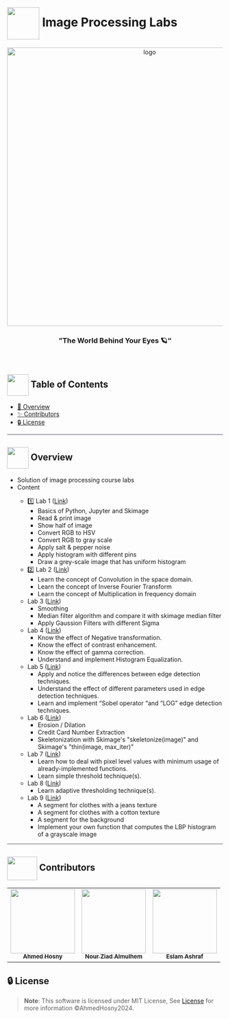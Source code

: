 <div align= >
   

# <img align=center width=75px height=75px src="https://media3.giphy.com/media/321AaGDATXT8dq4MDC/giphy.gif?cid=ecf05e47n0l7s1rnvepwnncprqabq9gvk4tf2tm0p59vgouc&rid=giphy.gif&ct=s"> Image Processing Labs


</div>
<div align="center">
   <img align="center"  width="650px" src="https://cdn.dribbble.com/users/798777/screenshots/3928976/dribbble_nyt.gif" alt="logo">


### ”The World Behind Your Eyes 🪐“
   
</div>
 
<p align="center"> 
    <br> 
</p>

## <img align= center width=50px height=50px src="https://thumbs.gfycat.com/HeftyDescriptiveChimneyswift-size_restricted.gif"> Table of Contents

- <a href ="#about"> 📙 Overview</a>
- <a href ="#contributors"> ✨ Contributors</a>
- <a href ="#license"> 🔒 License</a>
<hr style="background-color: #4b4c60"></hr>

## <img align="center"  height =50px src="https://user-images.githubusercontent.com/71986226/154076110-1233d7a8-92c2-4d79-82c1-30e278aa518a.gif"> Overview <a id = "about"></a>

<ul>
<li>
Solution of image processing course labs 
</li>
<li> Content</li>
<ul>
<li>
1️⃣ Lab 1 (<a href="https://github.com/AhmedHosny2024/Image-Processing-Labs/tree/main/Lab%201">Link</a>)
<ul>
<li>Basics of Python, Jupyter and Skimage</li>
<li>Read & print image</li>
<li>Show half of image</li>
<li>Convert RGB to HSV</li>
<li>Convert RGB to gray scale</li>
<li>Apply salt & pepper noise </li>
<li>Apply histogram with different pins </li>
<li>Draw a grey-scale image that has uniform histogram</li>
</ul>
</li>
<li>
2️⃣ Lab 2  (<a href="https://github.com/AhmedHosny2024/Image-Processing-Labs/tree/main/Lab%202">Link</a>)
<ul>
<li>Learn the concept of Convolution in the space domain.</li>
<li>Learn the concept of Inverse Fourier Transform</li>
<li>Learn the concept of Multiplication in frequency domain</li>
</ul>
</li>
<li>
Lab 3 (<a href="https://github.com/AhmedHosny2024/Image-Processing-Labs/tree/main/Lab%203">Link</a>)
<ul>
<li>Smoothing</li>
<li>Median filter algorithm and compare it with skimage median filter</li>
<li>Apply Gaussion Filters with different Sigma</li>
</ul>
</li>
</li>
<li>
Lab 4 (<a href="https://github.com/AhmedHosny2024/Image-Processing-Labs/tree/main/Lab%204">Link</a>)
<ul>
<li>Know the effect of Negative transformation.</li>
<li>Know the effect of contrast enhancement.</li>
<li>Know the effect of gamma correction.</li>
<li>Understand and implement Histogram Equalization.</li>
</ul>
</li>
<li>
Lab 5 (<a href="https://github.com/AhmedHosny2024/Image-Processing-Labs/tree/main/Lab%205">Link</a>)
<ul>
<li>Apply and notice the differences between edge detection techniques.</li>
<li>Understand the effect of different parameters used in edge detection
techniques.</li>
<li>Learn and implement “Sobel operator “and “LOG” edge detection
techniques.</li>
</ul>
</li>
<li>
Lab 6  (<a href="https://github.com/AhmedHosny2024/Image-Processing-Labs/tree/main/Lab%206">Link</a>)
<ul>
<li> Erosion / Dilation</li>
<li> Credit Card Number Extraction</li>
<li>Skeletonization with Skimage's "skeletonize(image)"  and Skimage's "thin(image, max_iter)"</li>
</ul>
</li>
<li>
Lab 7  (<a href="https://github.com/AhmedHosny2024/Image-Processing-Labs/tree/main/Lab%207">Link</a>)
<ul>
<li> Learn how to deal with pixel level values with minimum usage of already-implemented functions.</li>
<li>Learn simple threshold technique(s).</li>
</ul>
</li>
<li>
Lab 8  (<a href="https://github.com/AhmedHosny2024/Image-Processing-Labs/tree/main/Lab%208">Link</a>)
<ul>
<li> Learn adaptive thresholding technique(s).</li>
</ul>
</li>
<li>
Lab 9  (<a href="https://github.com/AhmedHosny2024/Image-Processing-Labs/tree/main/Lab%209">Link</a>)
<ul>
<li> A segment for clothes with a jeans texture</li>
<li>A segment for clothes with a cotton texture</li>
<li>A segment for the background</li>
<li>Implement your own function that computes the LBP histogram of a grayscale image</li>
</ul>
</li>
</ul>


</ul>
<hr style="background-color: #4b4c60"></hr>


## <img  align="center" width= 70px height =55px src="https://media0.giphy.com/media/Xy702eMOiGGPzk4Zkd/giphy.gif?cid=ecf05e475vmf48k83bvzye3w2m2xl03iyem3tkuw2krpkb7k&rid=giphy.gif&ct=s"> Contributors <a id ="contributors"></a>

<table  >
  <tr>
        <td align="center"><a href="https://github.com/AhmedHosny2024"><img src="https://avatars.githubusercontent.com/u/76389601?v=4" width="150px;" alt=""/><br /><sub><b>Ahmed Hosny</b></sub></a><br /></td>
     <td align="center"><a href="https://github.com/nouralmulhem"><img src="https://avatars.githubusercontent.com/u/76218033?v=4" width="150px;" alt=""/><br /><sub><b>Nour Ziad Almulhem</b></sub></a><br /></td>
     <td align="center"><a href="https://github.com/EslamAsHhraf"><img src="https://avatars.githubusercontent.com/u/71986226?v=4" width="150px;" alt=""/><br /><sub><b>Eslam Ashraf</b></sub></a><br /></td>
  </tr>
</table>

## 🔒 License <a id ="license"></a>

> **Note**: This software is licensed under MIT License, See [License](https://github.com/AhmedHosny2024/Image-Processing-Labs/blob/main/LICENSE) for more information ©AhmedHosny2024.